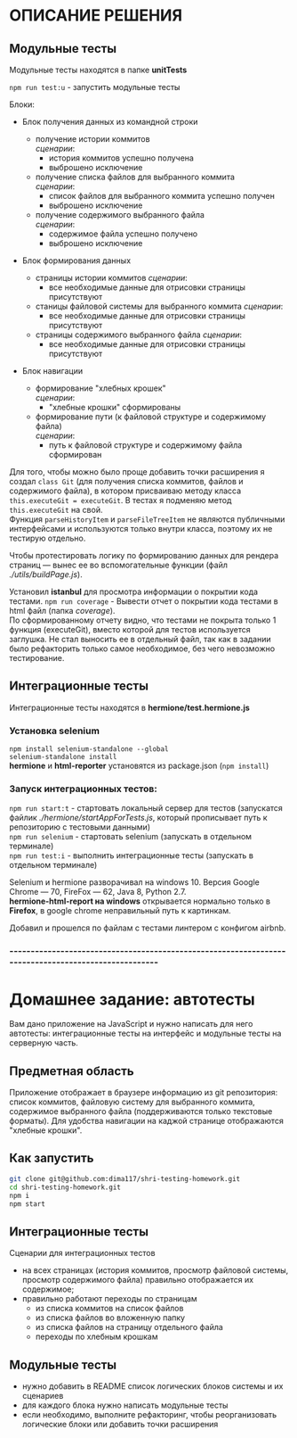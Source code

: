 # ОПИСАНИЕ РЕШЕНИЯ
## Модульные тесты
Модульные тесты находятся в папке **unitTests**  

`npm run test:u` - запустить модульные тесты

Блоки:
- Блок получения данных из командной строки
  - получение истории коммитов  
    *сценарии*:  
      - история коммитов успешно получена  
      - выброшено исключение  
  - получение списка файлов для выбранного коммита  
    *сценарии*:  
      - список файлов для выбранного коммита успешно получен  
      - выброшено исключение  
  - получение содержимого выбранного файла  
    *сценарии*:  
      - содержимое файла успешно получено  
      - выброшено исключение  

- Блок формирования данных
  - страницы истории коммитов
    *сценарии*:
      - все необходимые данные для отрисовки страницы присутствуют
  - станицы файловой системы для выбранного коммита
    *сценарии*:
      - все необходимые данные для отрисовки страницы присутствуют
  - страницы содержимого выбранного файла
    *сценарии*:
      - все необходимые данные для отрисовки страницы присутствуют 

- Блок навигации
  - формирование "хлебных крошек"  
    *сценарии*:  
      - "хлебные крошки" сформированы  
  - формирование пути (к файловой структуре и содержимому файла)  
    *сценарии*:  
      - путь к файловой структуре и содержимому файла сформирован  

Для того, чтобы можно было проще добавить точки расширения я создал `class Git` (для получения списка коммитов, файлов и содержимого файла), в котором присваиваю методу класса `this.executeGit = executeGit`. В тестах я подменяю метод `this.executeGit` на свой.  
Функция `parseHistoryItem` и `parseFileTreeItem` не являются публичными интерфейсами и используются только внутри класса, поэтому их не тестирую отдельно.  

Чтобы протестировать логику по формированию данных для рендера страниц — вынес ее во вспомогательные функции (файл *./utils/buildPage.js*).

Установил **istanbul** для просмотра информации о покрытии кода тестами. 
`npm run coverage` - Вывести отчет о покрытии кода тестами в html файл (папка *coverage*).   
По сформированному отчету видно, что тестами не покрыта только 1 функция (executeGit), вместо которой для тестов используется заглушка. Не стал выносить ее в отдельный файл, так как в задании было рефакторить только самое необходимое, без чего невозможно тестирование.   

## Интеграционные тесты
Интеграционные тесты находятся в **hermione/test.hermione.js**  

### Установка selenium
`npm install selenium-standalone --global`  
`selenium-standalone install`  
**hermione** и **html-reporter** установятся из package.json (`npm install`)  

### Запуск интеграционных тестов:
`npm run start:t` - стартовать локальный сервер для тестов (запускатся файлик *./hermione/startAppForTests.js*, который прописывает путь к репозиторию с тестовыми данными)  
`npm run selenium` - стартовать selenium (запускать в отдельном терминале)  
`npm run test:i` - выполнить интеграционные тесты (запускать в отдельном терминале)  

Selenium и hermione разворачивал на windows 10. Версия Google Chrome — 70, FireFox — 62, Java 8, Python 2.7.  
**hermione-html-report на windows** открывается нормально только в **Firefox**, в google chrome неправильный путь к картинкам.  

Добавил и прошелся по файлам с тестами линтером с конфигом airbnb.  
### ----------------------------------------------------------------------------------------------------

# Домашнее задание: автотесты

Вам дано приложение на JavaScript и нужно написать для него автотесты: интеграционные тесты на интерфейс и модульные тесты на серверную часть.

## Предметная область

Приложение отображает в браузере информацию из git репозитория: список коммитов, файловую систему для выбранного коммита, содержимое выбранного файла (поддерживаются только текстовые форматы). Для удобства навигации на каджой странице отображаются "хлебные крошки".

## Как запустить

```sh
git clone git@github.com:dima117/shri-testing-homework.git
cd shri-testing-homework.git
npm i
npm start
```

## Интеграционные тесты

Сценарии для интеграционных тестов

- на всех страницах (история коммитов, просмотр файловой системы, просмотр содержимого файла) правильно отображается их содержимое;
- правильно работают переходы по страницам
  - из списка коммитов на список файлов
  - из списка файлов во вложенную папку
  - из списка файлов на страницу отдельного файла
  - переходы по хлебным крошкам

## Модульные тесты

- нужно добавить в README список логических блоков системы и их сценариев
- для каждого блока нужно написать модульные тесты
- если необходимо, выполните рефакторинг, чтобы реорганизовать логические блоки или добавить точки расширения
